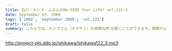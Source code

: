 ```yaml
---
title: 石川・ホンマ・ぶるんのBe-SIDE Your Life! vol.122-3
date: September 03, 2008
tags: ['2008', 'September 2008', 'vol.122']
draft: false
summary: こちらでは、ホンマさん（キマサン）の素敵なMCを聴くことができます。素敵やん。ビーサイメンバー大阪の夏の陣。新幹線利用予定！来週は打ち上げ会場から配信予定！？NAMAE
---
```


http://project-phi.ddo.jp/ishikawa/ishikawa122_3.mp3
